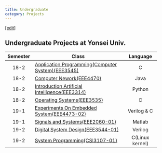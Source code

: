 ```yaml
---
title: Undergraduate
category: Projects
---
```

[[edit]](https://github.com/WheatBeer.github.io/blob/master/_docs/projects/undergraduate.md)

## Undergraduate Projects at Yonsei Univ.

|Semester|Class|Language|
|:---:|---|:---:|
|18-2|[Application Programming(Computer System)(EEE3545)](https://github.com/WheatBeer/undergraduate_projects/tree/master/computer_systems)|C
|18-2|[Computer Nework(EEE4470)](https://github.com/WheatBeer/undergraduate_projects/tree/master/computer_network)|Java
|18-2|[Introduction Artificial Intelligence(EEE3314)](https://github.com/WheatBeer/undergraduate_projects/tree/master/artificial_intelligence)|Python
|18-2|[Operating Systems(EEE3535)](https://github.com/WheatBeer/undergraduate_projects/tree/master/operating_systems)|C
|19-1|[Experiments On Embedded System(EEE4473-02)](https://github.com/WheatBeer/undergraduate_projects/tree/master/embedded_system)|Verilog & C
|19-1|[Signals and Systems(EEE2060-01)](https://github.com/WheatBeer/undergraduate_projects/tree/master/signals_and_systems)|Matlab
|19-2|[Digital System Design(EEE3544-01)](https://github.com/WheatBeer/undergraduate_projects/tree/master/digital_system_design)|Verilog
|19-2|[System Programming(CSI3107-01)](https://github.com/WheatBeer/undergraduate_projects/tree/master/system_programming)|C(Linux kernel)
